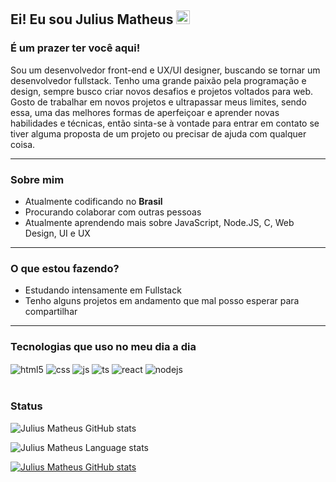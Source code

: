 ## Ei! Eu sou Julius Matheus <img src="https://media.giphy.com/media/hvRJCLFzcasrR4ia7z/giphy.gif" width="22">

<!-- &nbsp; [![](https://visitor-badge.glitch.me/badge?page_id=juliusmatheusdesign.juliusmatheusdesign)](https://github.com/juliusmatheusdesign/juliusmatheusdesign) -->

### **É um prazer ter você aqui!**

Sou um desenvolvedor front-end e UX/UI designer, buscando se tornar um desenvolvedor fullstack. Tenho uma grande paixão pela programação e design, sempre busco criar novos desafios e projetos voltados para web.
Gosto de trabalhar em novos projetos e ultrapassar meus limites, sendo essa, uma das melhores formas de aperfeiçoar e aprender novas habilidades e técnicas, então sinta-se à vontade para entrar em contato se tiver alguma proposta de um projeto ou precisar de ajuda com qualquer coisa. 

---

### **Sobre mim**

- Atualmente codificando no **Brasil**
- Procurando colaborar com outras pessoas
- Atualmente aprendendo mais sobre JavaScript, Node.JS, C, Web Design, UI e UX

---

### **O que estou fazendo?**

- Estudando intensamente em Fullstack
- Tenho alguns projetos em andamento que mal posso esperar para compartilhar

---

### **Tecnologias que uso no meu dia a dia**

<div style="display: inline_block">
  <img align="center" alt="html5" src="https://img.shields.io/badge/HTML5-E34F26?style=for-the-badge&logo=html5&logoColor=white" />
  <img align="center" alt="css" src="https://img.shields.io/badge/CSS3-1572B6?style=for-the-badge&logo=css3&logoColor=white" />
  <img align="center" alt="js" src="https://img.shields.io/badge/JavaScript-F7DF1E?style=for-the-badge&logo=javascript&logoColor=black" />
  <img align="center" alt="ts" src="https://img.shields.io/badge/TypeScript-007ACC?style=for-the-badge&logo=typescript&logoColor=white" />
  <img align="center" alt="react" src="https://img.shields.io/badge/React-20232A?style=for-the-badge&logo=react&logoColor=61DAFB" />
  <img align="center" alt="nodejs" src="https://img.shields.io/badge/Node.js-43853D?style=for-the-badge&logo=node.js&logoColor=white" />
</div><br/>

### **Status**

![Julius Matheus GitHub stats](https://github-readme-stats.vercel.app/api?username=juliusmatheusdesign&show_icons=true&theme=dracula)

![Julius Matheus Language stats](https://github-readme-stats.vercel.app/api/top-langs?username=juliusmatheusdesign&show_icons=true&locale=en&layout=compact&theme=tokyonight)


[![Julius Matheus GitHub stats](https://github-readme-streak-stats.herokuapp.com/?user=juliusmatheusdesign&theme=tokyonight)](https://github.com/coldteus/coldteus)  


<!--[![Julius Matheus GitHub stats](https://github-readme-stats.vercel.app/api/wakatime?username=juliusmatheusdesign&theme=tokyonight)](https://github.com/juliusmatheusdesign/juliusmatheusdesign) -->

<!--**What've I been up to this week?** -->

<!--START_SECTION:waka

```text
From: 28 March 2022 - To: 04 April 2022

HTML         1 hr 43 mins    ⣿⣿⣿⣿⣿⣿⣿⣿⣿⣿⣿⣿⣤⣀⣀⣀⣀⣀⣀⣀⣀⣀⣀⣀⣀   49.19 %
JavaScript   42 mins         ⣿⣿⣿⣿⣿⣀⣀⣀⣀⣀⣀⣀⣀⣀⣀⣀⣀⣀⣀⣀⣀⣀⣀⣀⣀   20.04 %
C++          26 mins         ⣿⣿⣿⣄⣀⣀⣀⣀⣀⣀⣀⣀⣀⣀⣀⣀⣀⣀⣀⣀⣀⣀⣀⣀⣀   12.50 %
C            25 mins         ⣿⣿⣿⣀⣀⣀⣀⣀⣀⣀⣀⣀⣀⣀⣀⣀⣀⣀⣀⣀⣀⣀⣀⣀⣀   12.23 %
CSS          11 mins         ⣿⣤⣀⣀⣀⣀⣀⣀⣀⣀⣀⣀⣀⣀⣀⣀⣀⣀⣀⣀⣀⣀⣀⣀⣀   05.56 %
Markdown     0 secs          ⣄⣀⣀⣀⣀⣀⣀⣀⣀⣀⣀⣀⣀⣀⣀⣀⣀⣀⣀⣀⣀⣀⣀⣀⣀   00.43 %
```

END_SECTION:waka-->


<!--
**juliusmatheusdesign/juliusmatheusdesign** is a ✨ _special_ ✨ repository because its `README.md` (this file) appears on your GitHub profile.

Here are some ideas to get you started:

- 🔭 I’m currently working on ...
- 🌱 I’m currently learning ...
- 👯 I’m looking to collaborate on ...
- 🤔 I’m looking for help with ...
- 💬 Ask me about ...
- 📫 How to reach me: ...
- 😄 Pronouns: ...
- ⚡ Fun fact: ...
-->
